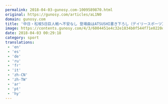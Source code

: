 ```yaml
---
permalink: 2018-04-03-gunosy.com-1009589870.html
original: https://gunosy.com/articles/aL1N0
domain: gunosy.com
title: '中日・松坂5日巨人戦へ不安なし 登場曲はATSUSHI書き下ろし（デイリースポーツ） - グノシー'
image: https://contents.gunosy.com/4/3/6004451e4c32e1834b0f544f71e0220d_content.jpg
date: 2018-04-03 00:29:18
category: sport
translations: 
 - 'en'
 - 'es'
 - 'de'
 - 'ru'
 - 'fr'
 - 'it'
 - 'zh-CN'
 - 'zh-TW'
 - 'ar'
 - 'pt'
 - 'hy'
---
```


